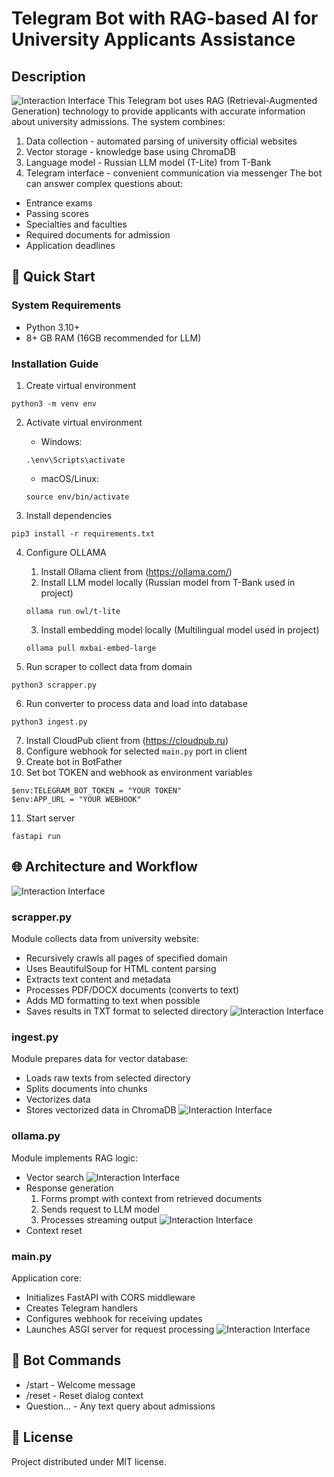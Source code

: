 # Telegram Bot with RAG-based AI for University Applicants Assistance
## Description 
![Interaction Interface](assets/logo.png)
This Telegram bot uses RAG (Retrieval-Augmented Generation) technology to provide applicants with accurate information about university admissions. The system combines:
1. Data collection - automated parsing of university official websites
2. Vector storage - knowledge base using ChromaDB
3. Language model - Russian LLM model (T-Lite) from T-Bank
4. Telegram interface - convenient communication via messenger
The bot can answer complex questions about:
* Entrance exams
* Passing scores
* Specialties and faculties
* Required documents for admission
* Application deadlines
## 🚀 Quick Start
### System Requirements
* Python 3.10+
* 8+ GB RAM (16GB recommended for LLM)
### Installation Guide
1. Create virtual environment

```
python3 -m venv env
```

2. Activate virtual environment
    * Windows:

    ```
    .\env\Scripts\activate 
    ```

    * macOS/Linux:

    ```
    source env/bin/activate
    ```

3. Install dependencies

```
pip3 install -r requirements.txt
```

4. Configure OLLAMA
    1. Install Ollama client from (<https://ollama.com/>)
    2. Install LLM model locally (Russian model from T-Bank used in project)

    ```
    ollama run owl/t-lite
    ```

    3. Install embedding model locally (Multilingual model used in project)
    
    ```
    ollama pull mxbai-embed-large
    ```

5. Run scraper to collect data from domain

```
python3 scrapper.py
```

6. Run converter to process data and load into database

```
python3 ingest.py
```

7. Install CloudPub client from (<https://cloudpub.ru>)
8. Configure webhook for selected ```main.py``` port in client
9. Create bot in BotFather
10. Set bot TOKEN and webhook as environment variables

```
$env:TELEGRAM_BOT_TOKEN = "YOUR TOKEN" 
$env:APP_URL = "YOUR WEBHOOK"
```

11. Start server

```
fastapi run
```

## 🌐 Architecture and Workflow
![Interaction Interface](assets/all.png)
### scrapper.py
Module collects data from university website:
* Recursively crawls all pages of specified domain
* Uses BeautifulSoup for HTML content parsing
* Extracts text content and metadata
* Processes PDF/DOCX documents (converts to text)
* Adds MD formatting to text when possible
* Saves results in TXT format to selected directory
![Interaction Interface](assets/scrap.png)
### ingest.py
Module prepares data for vector database:
* Loads raw texts from selected directory
* Splits documents into chunks
* Vectorizes data
* Stores vectorized data in ChromaDB
![Interaction Interface](assets/ingest.png)
### ollama.py
Module implements RAG logic:
* Vector search
![Interaction Interface](assets/rag.png)
* Response generation
    1. Forms prompt with context from retrieved documents
    2. Sends request to LLM model
    3. Processes streaming output
![Interaction Interface](assets/ollama.png)
* Context reset
### main.py
Application core:
* Initializes FastAPI with CORS middleware
* Creates Telegram handlers
* Configures webhook for receiving updates
* Launches ASGI server for request processing
![Interaction Interface](assets/main.png)
## 🤖 Bot Commands
* /start - Welcome message
* /reset - Reset dialog context
* Question... - Any text query about admissions
## 📜 License
Project distributed under MIT license.

